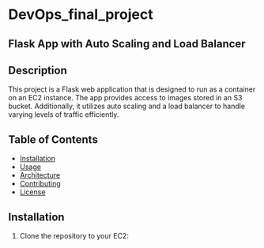 # DevOps_final_project
## Flask App with Auto Scaling and Load Balancer
## Description

This project is a Flask web application that is designed to run as a container on an EC2 instance. The app provides access to images stored in an S3 bucket. Additionally, it utilizes auto scaling and a load balancer to handle varying levels of traffic efficiently.

## Table of Contents

- [Installation](#installation)
- [Usage](#usage)
- [Architecture](#architecture)
- [Contributing](#contributing)
- [License](#license)

## Installation

1. Clone the repository to your EC2:
